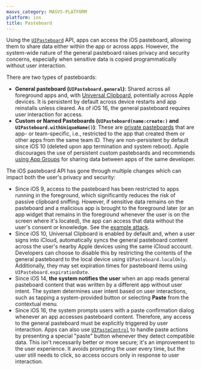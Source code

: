 ```yaml
---
masvs_category: MASVS-PLATFORM
platform: ios
title: Pasteboard
---
```


Using the [`UIPasteboard`](https://developer.apple.com/documentation/uikit/uipasteboard) API, apps can access the iOS pasteboard, allowing them to share data either within the app or across apps. However, the system-wide nature of the general pasteboard raises privacy and security concerns, especially when sensitive data is copied programmatically without user interaction.

There are two types of pasteboards:

- **General pasteboard (`UIPasteboard.general`)**: Shared across all foreground apps and, with [Universal Clipboard](https://support.apple.com/en-us/102430), potentially across Apple devices. It is persistent by default across device restarts and app reinstalls unless cleared. As of iOS 16, the general pasteboard requires user interaction for access.
- **Custom or Named Pasteboards (`UIPasteboard(name:create:)` and `UIPasteboard.withUniqueName()`)**: These are [private pasteboards](https://developer.apple.com/library/archive/documentation/StringsTextFonts/Conceptual/TextAndWebiPhoneOS/UsingCopy%2CCut%2CandPasteOperations/UsingCopy%2CCut%2CandPasteOperations.html) that are app- or team-specific, i.e., restricted to the app that created them or other apps from the same team ID. They are non-persistent by default since iOS 10 (deleted upon app termination and system reboot). Apple discourages the use of persistent custom pasteboards and recommends [using App Groups](https://developer.apple.com/documentation/Xcode/configuring-app-groups) for sharing data between apps of the same developer.

The iOS pasteboard API has gone through multiple changes which can impact both the user's privacy and security:

- Since iOS 9, access to the pasteboard has been restricted to apps running in the foreground, which significantly reduces the risk of passive clipboard sniffing. However, if sensitive data remains on the pasteboard and a malicious app is brought to the foreground later (or an app widget that remains in the foreground whenever the user is on the screen where it's located), the app can access that data without the user's consent or knowledge. See the [example attack](https://www.thedailybeast.com/facebook-is-spying-on-your-clipboard).
- Since iOS 10, Universal Clipboard is enabled by default and, when a user signs into iCloud, automatically syncs the general pasteboard content across the user's nearby Apple devices using the same iCloud account. Developers can choose to disable this by restricting the contents of the general pasteboard to the local device using `UIPasteboard.localOnly`. Additionally, they may set expiration times for pasteboard items using `UIPasteboard.expirationDate`.
- Since iOS 14, **the system notifies the user** when an app reads general pasteboard content that was written by a different app without user intent. The system determines user intent based on user interactions, such as tapping a system-provided button or selecting **Paste** from the contextual menu.
- Since iOS 16, the system prompts users with a paste confirmation dialog whenever an app accesses pasteboard content. Therefore, any access to the general pasteboard must be explicitly triggered by user interaction. Apps can also use [`UIPasteControl`](https://developer.apple.com/documentation/uikit/uipastecontrol) to handle paste actions by presenting a special "paste" button whenever they detect compatible data. This isn't necessarily better or more secure; it's an improvement to the user experience. It avoids prompting the user every time, but the user still needs to click, so access occurs only in response to user interaction.
